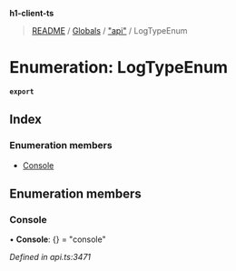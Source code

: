 **h1-client-ts**

> [README](../README.md) / [Globals](../globals.md) / ["api"](../modules/_api_.md) / LogTypeEnum

# Enumeration: LogTypeEnum

**`export`** 

## Index

### Enumeration members

* [Console](_api_.logtypeenum.md#console)

## Enumeration members

### Console

•  **Console**: {} = "console"

*Defined in api.ts:3471*
